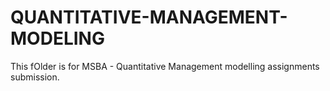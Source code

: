# QUANTITATIVE-MANAGEMENT-MODELING
This fOlder is for MSBA - Quantitative Management modelling assignments submission.